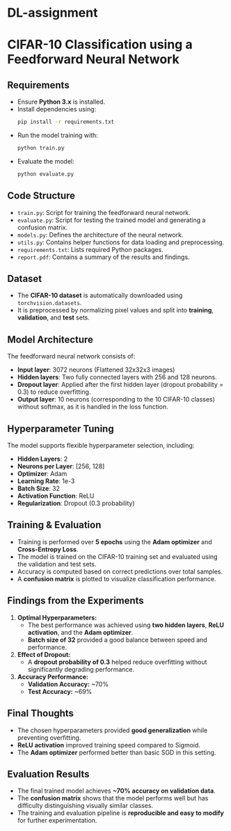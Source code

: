 # DL-assignment
# CIFAR-10 Classification using a Feedforward Neural Network

## **Requirements**
- Ensure **Python 3.x** is installed.
- Install dependencies using:
  ```bash
  pip install -r requirements.txt
  ```
- Run the model training with:
  ```bash
  python train.py
  ```
- Evaluate the model:
  ```bash
  python evaluate.py
  ```

## **Code Structure**
- `train.py`: Script for training the feedforward neural network.
- `evaluate.py`: Script for testing the trained model and generating a confusion matrix.
- `models.py`: Defines the architecture of the neural network.
- `utils.py`: Contains helper functions for data loading and preprocessing.
- `requirements.txt`: Lists required Python packages.
- `report.pdf`: Contains a summary of the results and findings.

## **Dataset**
- The **CIFAR-10 dataset** is automatically downloaded using `torchvision.datasets`.
- It is preprocessed by normalizing pixel values and split into **training**, **validation**, and **test** sets.

## **Model Architecture**
The feedforward neural network consists of:
- **Input layer**: 3072 neurons (Flattened 32x32x3 images)
- **Hidden layers**: Two fully connected layers with 256 and 128 neurons.
- **Dropout layer**: Applied after the first hidden layer (dropout probability = 0.3) to reduce overfitting.
- **Output layer**: 10 neurons (corresponding to the 10 CIFAR-10 classes) without softmax, as it is handled in the loss function.

## **Hyperparameter Tuning**
The model supports flexible hyperparameter selection, including:
- **Hidden Layers**: 2
- **Neurons per Layer**: [256, 128]
- **Optimizer**: Adam
- **Learning Rate**: 1e-3
- **Batch Size**: 32
- **Activation Function**: ReLU
- **Regularization**: Dropout (0.3 probability)

## **Training & Evaluation**
- Training is performed over **5 epochs** using the **Adam optimizer** and **Cross-Entropy Loss**.
- The model is trained on the CIFAR-10 training set and evaluated using the validation and test sets.
- Accuracy is computed based on correct predictions over total samples.
- A **confusion matrix** is plotted to visualize classification performance.

## **Findings from the Experiments**
1. **Optimal Hyperparameters:**
   - The best performance was achieved using **two hidden layers**, **ReLU activation**, and the **Adam optimizer**.
   - **Batch size of 32** provided a good balance between speed and performance.
2. **Effect of Dropout:**
   - A **dropout probability of 0.3** helped reduce overfitting without significantly degrading performance.
3. **Accuracy Performance:**
   - **Validation Accuracy:** ~70%
   - **Test Accuracy:** ~69%

## **Final Thoughts**
- The chosen hyperparameters provided **good generalization** while preventing overfitting.
- **ReLU activation** improved training speed compared to Sigmoid.
- The **Adam optimizer** performed better than basic SGD in this setting.

## **Evaluation Results**
- The final trained model achieves **~70% accuracy on validation data**.
- The **confusion matrix** shows that the model performs well but has difficulty distinguishing visually similar classes.
- The training and evaluation pipeline is **reproducible and easy to modify** for further experimentation.

